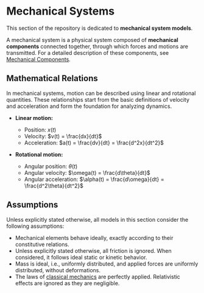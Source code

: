 # Mechanical Systems

This section of the repository is dedicated to **mechanical system models**.

A mechanical system is a physical system composed of **mechanical components** connected together, through which forces and motions are transmitted.
For a detailed description of these components, see [Mechanical Components](/docs/mechanical-components.md).

## Mathematical Relations

In mechanical systems, motion can be described using linear and rotational quantities. These relationships start from the basic definitions of velocity and acceleration and form the foundation for analyzing dynamics.

- **Linear motion:**

  - Position: $x(t)$
  - Velocity: $v(t) = \frac{dx}{dt}$
  - Acceleration: $a(t) = \frac{dv}{dt} = \frac{d^2x}{dt^2}$

- **Rotational motion:**
  - Angular position: $\theta(t)$
  - Angular velocity: $\omega(t) = \frac{d\theta}{dt}$
  - Angular acceleration: $\alpha(t) = \frac{d\omega}{dt} = \frac{d^2\theta}{dt^2}$

## Assumptions

Unless explicitly stated otherwise, all models in this section consider the following assumptions:

- Mechanical elements behave ideally, exactly according to their constitutive relations.
- Unless explicitly stated otherwise, all friction is ignored. When considered, it follows ideal static or kinetic behavior.
- Mass is ideal, i.e., uniformly distributed, and applied forces are uniformly distributed, without deformations.
- The laws of [classical mechanics](/docs/newton-laws.md) are perfectly applied. Relativistic effects are ignored as they are negligible.
